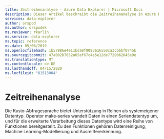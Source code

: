 ```yaml
---
title: Zeitreihenanalyse - Azure Data Explorer | Microsoft Docs
description: Dieser Artikel beschreibt die Zeitreihenanalyse in Azure Data Explorer.
services: data-explorer
author: orspod
ms.author: orspodek
ms.reviewer: rkarlin
ms.service: data-explorer
ms.topic: reference
ms.date: 05/06/2019
ms.openlocfilehash: 1b57886e4e11bda9f0093616550ca3cbbbf0745b
ms.sourcegitcommit: 47a002b7032a05ef67c4e5e12de7720062645e9e
ms.translationtype: MT
ms.contentlocale: de-DE
ms.lasthandoff: 04/15/2020
ms.locfileid: "81513004"
---
```

# <a name="time-series-analysis"></a>Zeitreihenanalyse 

Die Kusto-Abfragesprache bietet Unterstützung in Reihen als systemeigener Datentyp.
Operator make-series wandelt Daten in einen Seriendatentyp um, und für die erweiterte Verarbeitung dieses Datentyps wird eine Reihe von Funktionen bereitgestellt. Zu den Funktionen gehören Datenreinigung, Machine Learning-Modellierung und Ausreißererkennung.